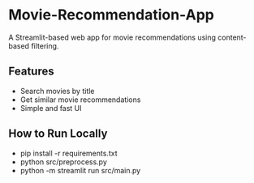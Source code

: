 # Movie-Recommendation-App

A Streamlit-based web app for movie recommendations using content-based filtering.

## Features

- Search movies by title
- Get similar movie recommendations
- Simple and fast UI

## How to Run Locally

- pip install -r requirements.txt
- python src/preprocess.py
- python -m streamlit run src/main.py
